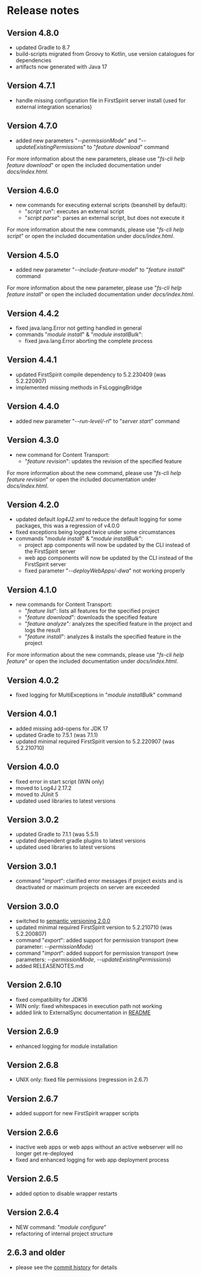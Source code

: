 # Release notes

## Version 4.8.0

* updated Gradle to 8.7
* build-scripts migrated from Groovy to Kotlin, use version catalogues for dependencies
* artifacts now generated with Java 17

## Version 4.7.1

* handle missing configuration file in FirstSpirit server install (used for external integration scenarios)

## Version 4.7.0

* added new parameters "*--permissionMode*" and "*--updateExistingPermissions*" to "*feature download*" command

For more information about the new parameters, please use "*fs-cli help feature download*" or open the included documentation under *docs/index.html*.

## Version 4.6.0

* new commands for executing external scripts (beanshell by default):
  * "*script run*": executes an external script
  * "*script parse*": parses an external script, but does not execute it

For more information about the new commands, please use "*fs-cli help script*" or open the included documentation under
*docs/index.html*.

## Version 4.5.0

* added new parameter "*--include-feature-model*" to "*feature install*" command

For more information about the new parameter, please use "*fs-cli help feature install*" or open the included
documentation under *docs/index.html*.

## Version 4.4.2

* fixed java.lang.Error not getting handled in general
* commands "*module install*" & "*module installBulk*":
  * fixed java.lang.Error aborting the complete process

## Version 4.4.1

* updated FirstSpirit compile dependency to 5.2.230409 (was 5.2.220907)
* implemented missing methods in FsLoggingBridge

## Version 4.4.0

* added new parameter "*--run-level/-rl*" to "*server start*" command

## Version 4.3.0

* new command for Content Transport:
  * "*feature revision*": updates the revision of the specified feature

For more information about the new command, please use "*fs-cli help feature revision*" or open the included
documentation under *docs/index.html*.

## Version 4.2.0

* updated default *log4J2.xml* to reduce the default logging for some packages, this was a regression of v4.0.0
* fixed exceptions being logged twice under some circumstances
* commands "*module install*" & "*module installBulk*":
  * project app components will now be updated by the CLI instead of the FirstSpirit server
  * web app components will now be updated by the CLI instead of the FirstSpirit server
  * fixed parameter "*--deployWebApps/-dwa*" not working properly

## Version 4.1.0

* new commands for Content Transport:
  * "*feature list*": lists all features for the specified project
  * "*feature download*": downloads the specified feature
  * "*feature analyze*": analyzes the specified feature in the project and logs the result
  * "*feature install*": analyzes & installs the specified feature in the project

For more information about the new commands, please use "*fs-cli help feature*" or open the included documentation under
*docs/index.html*.

## Version 4.0.2

* fixed logging for MultiExceptions in "*module installBulk*" command

## Version 4.0.1

* added missing add-opens for JDK 17
* updated Gradle to 7.5.1 (was 7.1.1)
* updated minimal required FirstSpirit version to 5.2.220907 (was 5.2.210710)

## Version 4.0.0

* fixed error in start script (WIN only)
* moved to Log4J 2.17.2
* moved to JUnit 5
* updated used libraries to latest versions

## Version 3.0.2

* updated Gradle to 7.1.1 (was 5.5.1)
* updated dependent gradle plugins to latest versions
* updated used libraries to latest versions

## Version 3.0.1

* command "*import*": clarified error messages if project exists and is deactivated or maximum projects on server are
  exceeded

## Version 3.0.0

* switched to [semantic versioning 2.0.0](https://semver.org/#semantic-versioning-200)
* updated minimal required FirstSpirit version to 5.2.210710 (was 5.2.200807)
* command "*export*": added support for permission transport (new parameter: *--permissionMode*)
* command "*import*": added support for permission transport (new parameters: *--permissionMode*,
  *--updateExistingPermissions*)
* added RELEASENOTES.md

## Version 2.6.10

* fixed compatibility for JDK16
* WIN only: fixed whitespaces in execution path not working
* added link to ExternalSync documentation in [README](README.md)

## Version 2.6.9

* enhanced logging for module installation

## Version 2.6.8

* UNIX only: fixed file permissions (regression in 2.6.7)

## Version 2.6.7

* added support for new FirstSpirit wrapper scripts

## Version 2.6.6

* inactive web apps or web apps without an active webserver will no longer get re-deployed
* fixed and enhanced logging for web app deployment process

## Version 2.6.5

* added option to disable wrapper restarts

## Version 2.6.4

* NEW command: "*module configure*"
* refactoring of internal project structure

## 2.6.3 and older

* please see the [commit history](https://github.com/e-Spirit/FSDevTools/commits/master) for details
